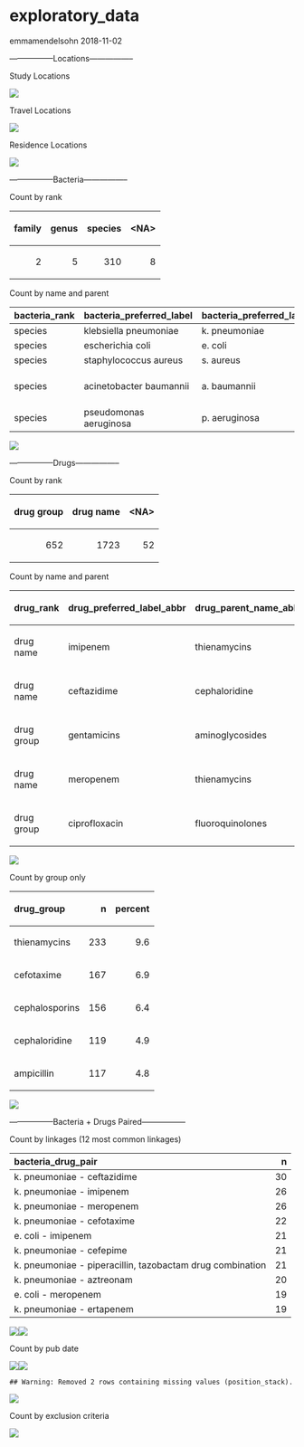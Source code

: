 exploratory\_data
================
emmamendelsohn
2018-11-02

—————–Locations—————–

Study Locations

![](data_summary_files/figure-gfm/locations2-1.png)<!-- -->

Travel Locations

![](data_summary_files/figure-gfm/locations3-1.png)<!-- -->

Residence Locations

![](data_summary_files/figure-gfm/locations4-1.png)<!-- -->

—————–Bacteria—————–

Count by rank

<table>

<thead>

<tr>

<th style="text-align:right;">

family

</th>

<th style="text-align:right;">

genus

</th>

<th style="text-align:right;">

species

</th>

<th style="text-align:right;">

\<NA\>

</th>

</tr>

</thead>

<tbody>

<tr>

<td style="text-align:right;">

2

</td>

<td style="text-align:right;">

5

</td>

<td style="text-align:right;">

310

</td>

<td style="text-align:right;">

8

</td>

</tr>

</tbody>

</table>

Count by name and
parent

| bacteria\_rank | bacteria\_preferred\_label | bacteria\_preferred\_label\_abbr | bacteria\_parent\_rank | bacteria\_parent\_name                        |  n | percent |
| :------------- | :------------------------- | :------------------------------- | :--------------------- | :-------------------------------------------- | -: | ------: |
| species        | klebsiella pneumoniae      | k. pneumoniae                    | genus                  | klebsiella                                    | 52 |    16.0 |
| species        | escherichia coli           | e. coli                          | genus                  | escherichia                                   | 28 |     8.6 |
| species        | staphylococcus aureus      | s. aureus                        | genus                  | staphylococcus                                | 23 |     7.1 |
| species        | acinetobacter baumannii    | a. baumannii                     | species group          | acinetobacter calcoaceticus/baumannii complex | 14 |     4.3 |
| species        | pseudomonas aeruginosa     | p. aeruginosa                    | species group          | pseudomonas aeruginosa group                  | 14 |     4.3 |

![](data_summary_files/figure-gfm/bacteria3-1.png)<!-- -->

—————–Drugs—————–

Count by rank

<table>

<thead>

<tr>

<th style="text-align:right;">

drug group

</th>

<th style="text-align:right;">

drug name

</th>

<th style="text-align:right;">

\<NA\>

</th>

</tr>

</thead>

<tbody>

<tr>

<td style="text-align:right;">

652

</td>

<td style="text-align:right;">

1723

</td>

<td style="text-align:right;">

52

</td>

</tr>

</tbody>

</table>

Count by name and parent

<table>

<thead>

<tr>

<th style="text-align:left;">

drug\_rank

</th>

<th style="text-align:left;">

drug\_preferred\_label\_abbr

</th>

<th style="text-align:left;">

drug\_parent\_name\_abbr

</th>

<th style="text-align:right;">

n

</th>

<th style="text-align:right;">

percent

</th>

</tr>

</thead>

<tbody>

<tr>

<td style="text-align:left;">

drug name

</td>

<td style="text-align:left;">

imipenem

</td>

<td style="text-align:left;">

thienamycins

</td>

<td style="text-align:right;">

119

</td>

<td style="text-align:right;">

4.9

</td>

</tr>

<tr>

<td style="text-align:left;">

drug name

</td>

<td style="text-align:left;">

ceftazidime

</td>

<td style="text-align:left;">

cephaloridine

</td>

<td style="text-align:right;">

118

</td>

<td style="text-align:right;">

4.9

</td>

</tr>

<tr>

<td style="text-align:left;">

drug group

</td>

<td style="text-align:left;">

gentamicins

</td>

<td style="text-align:left;">

aminoglycosides

</td>

<td style="text-align:right;">

114

</td>

<td style="text-align:right;">

4.7

</td>

</tr>

<tr>

<td style="text-align:left;">

drug name

</td>

<td style="text-align:left;">

meropenem

</td>

<td style="text-align:left;">

thienamycins

</td>

<td style="text-align:right;">

114

</td>

<td style="text-align:right;">

4.7

</td>

</tr>

<tr>

<td style="text-align:left;">

drug group

</td>

<td style="text-align:left;">

ciprofloxacin

</td>

<td style="text-align:left;">

fluoroquinolones

</td>

<td style="text-align:right;">

112

</td>

<td style="text-align:right;">

4.6

</td>

</tr>

</tbody>

</table>

![](data_summary_files/figure-gfm/drugs2-1.png)<!-- -->

Count by group only

<table>

<thead>

<tr>

<th style="text-align:left;">

drug\_group

</th>

<th style="text-align:right;">

n

</th>

<th style="text-align:right;">

percent

</th>

</tr>

</thead>

<tbody>

<tr>

<td style="text-align:left;">

thienamycins

</td>

<td style="text-align:right;">

233

</td>

<td style="text-align:right;">

9.6

</td>

</tr>

<tr>

<td style="text-align:left;">

cefotaxime

</td>

<td style="text-align:right;">

167

</td>

<td style="text-align:right;">

6.9

</td>

</tr>

<tr>

<td style="text-align:left;">

cephalosporins

</td>

<td style="text-align:right;">

156

</td>

<td style="text-align:right;">

6.4

</td>

</tr>

<tr>

<td style="text-align:left;">

cephaloridine

</td>

<td style="text-align:right;">

119

</td>

<td style="text-align:right;">

4.9

</td>

</tr>

<tr>

<td style="text-align:left;">

ampicillin

</td>

<td style="text-align:right;">

117

</td>

<td style="text-align:right;">

4.8

</td>

</tr>

</tbody>

</table>

![](data_summary_files/figure-gfm/drugs3-1.png)<!-- -->

—————–Bacteria + Drugs Paired—————–

Count by linkages (12 most common linkages)

| bacteria\_drug\_pair                                      |  n |
| :-------------------------------------------------------- | -: |
| k. pneumoniae - ceftazidime                               | 30 |
| k. pneumoniae - imipenem                                  | 26 |
| k. pneumoniae - meropenem                                 | 26 |
| k. pneumoniae - cefotaxime                                | 22 |
| e. coli - imipenem                                        | 21 |
| k. pneumoniae - cefepime                                  | 21 |
| k. pneumoniae - piperacillin, tazobactam drug combination | 21 |
| k. pneumoniae - aztreonam                                 | 20 |
| e. coli - meropenem                                       | 19 |
| k. pneumoniae - ertapenem                                 | 19 |

![](data_summary_files/figure-gfm/bacteria_drugs2-1.png)<!-- -->![](data_summary_files/figure-gfm/bacteria_drugs2-2.png)<!-- -->

Count by pub
date

![](data_summary_files/figure-gfm/pub_date-1.png)<!-- -->![](data_summary_files/figure-gfm/pub_date-2.png)<!-- -->

    ## Warning: Removed 2 rows containing missing values (position_stack).

![](data_summary_files/figure-gfm/pub_date-3.png)<!-- -->

Count by exclusion criteria

![](data_summary_files/figure-gfm/exclusion-1.png)<!-- -->
